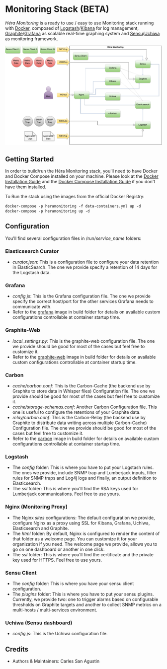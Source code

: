 # Monitoring Stack (**BETA**)

*Héra Monitoring* is a ready to use / easy to use Monitoring stack running with [Docker](https://www.docker.com/), composed of [Logstash](http://logstash.net/)/[Kibana](http://www.elasticsearch.org/overview/kibana/) for log management, [Graphite](http://graphite.wikidot.com/)/[Grafana](http://grafana.org/) as scalable real-time graphing system and [Sensu](http://sensuapp.org/)/[Uchiwa](https://github.com/sensu/uchiwa) as monitoring framework.

![Architecture](./diagrams/Architecture.png)

## Getting Started

In order to build/run the Héra Monitoring stack, you'll need to have Docker and Docker Compose installed on your machine.
Please look at the [Docker Installation Guide](https://docs.docker.com/installation/) and the [Docker Compose Installation Guide](https://docs.docker.com/compose/install/) if you don't have them installed.

To Run the stack using the images from the official Docker Registry:

	docker-compose -p heramonitoring -f data-containers.yml up -d
	docker-compose -p heramonitoring up -d

## Configuration

You'll find several configuration files in /run/*service_name* folders:

### Elasticsearch Curator

* *curator.json*: This is a configuration file to configure your data retention in ElasticSearch. The one we provide specify a retention of 14 days for the Logstash data.

### Grafana

* *config.js*: This is the Grafana configuration file. The one we provide specify the correct host/port for the other services Grafana needs to communicate with.
* Refer to the [grafana](https://github.com/Nuance-Mobility/Hera-Monitoring/tree/master/build/grafana) image in build folder for details on available custom configurations controllable at container startup time.

### Graphite-Web

* *local_settings.py*: This is the graphite-web configuration file. The one we provide should be good for most of the cases but feel free to customize it.
* Refer to the [graphite-web](https://github.com/Nuance-Mobility/Hera-Monitoring/tree/master/build/graphite-web) image in build folder for details on available custom configurations controllable at container startup time.

### Carbon

* *cache/carbon.conf*: This is the Carbon-Cache (the backend use by Graphite to store data in Whisper files) Configuration file. The one we provide should be good for most of the cases but feel free to customize it.
* *cache/storage-schemas.conf*: Another Carbon Configuration file. This one is useful to configure the retentions of your Graphite data.
* *relay/carbon.conf*: This is the Carbon-Relay (the backend use by Graphite to distribute data writing across multiple Carbon-Cache) Configuration file. The one we provide should be good for most of the cases but feel free to customize it.
* Refer to the [carbon](https://github.com/Nuance-Mobility/Hera-Monitoring/tree/master/build/carbon) image in build folder for details on available custom configurations controllable at container startup time.

### Logstash

* The *config* folder: This is where you have to put your Logstash rules. The ones we provide, include SNMP trap and Lumberjack inputs, filter rules for SNMP traps and Log4j logs and finally, an output definition to Elasticsearch.
* The *ssl* folder: This is where you'll find the RSA keys used for Lumberjack communications. Feel free to use yours.

### Nginx (Monitoring Proxy)

* The Nginx *sites* configurations: The default configuration we provide, configure Nginx as a proxy using SSL for Kibana, Grafana, Uchiwa, Elasticsearch and Graphite.
* The *html* folder: By default, Nginx is configured to render the content of that folder as a welcome page. You can customize it for your organization if you need. The welcome page we provide, allows you to go on one dashboard or another in one click.
* The *ssl* folder: This is where you'll find the certificate and the private key used for HTTPS. Feel free to use yours.

### Sensu Client

* The *config* folder: This is where you have your sensu client configuration.
* The *plugins* folder: This is where you have to put your sensu plugins. Currently, we provide two: one to trigger alarms based on configurable thresholds on Graphite targets and another to collect SNMP metrics on a multi-hosts / multi-services environment.

### Uchiwa (Sensu dashboard)

* *config.js*: This is the Uchiwa configuration file.

## Credits

* Authors & Maintainers: Carles San Agustin
